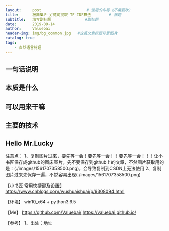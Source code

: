 ```yaml
---
layout:     post					# 使用的布局（不需要改）
title:      极简NLP-关键词提取-TF-IDF算法		# 标题
subtitle:   填写副标题    			#副标题
date:       2019-09-14
author:     Valuebai
header-img: img/bg_common.jpg 	#这篇文章标题背景图片
catalog: true
tags:
    - 自然语言处理
---
```


## 一句话说明

## 本质是什么

## 可以用来干嘛

## 主要的技术


## Hello Mr.Lucky


注意点：
1、复制图片过来，要先等一会！要先等一会！！要先等一会！！！让小书匠保存成github的图床图片，先不要保存到github上的文章，不然图片获取用的是：(./images/1561707358500.png)，会导致复制到CSDN上无法使用
2、复制图片过来先保存一遍，不然容易出现(./images/1561707358500.png)



【小书匠 常用快捷键及设置】
https://www.cnblogs.com/wushuaishuai/p/9308094.html



【环境】
win10_x64 + python3.6.5


【Me】
https://github.com/Valuebai/
https://valuebai.github.io/

【参考】
1、出处：地址